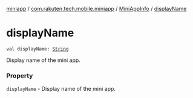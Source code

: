 [miniapp](../../index.md) / [com.rakuten.tech.mobile.miniapp](../index.md) / [MiniAppInfo](index.md) / [displayName](./display-name.md)

# displayName

`val displayName: `[`String`](https://kotlinlang.org/api/latest/jvm/stdlib/kotlin/-string/index.html)

Display name of the mini app.

### Property

`displayName` - Display name of the mini app.